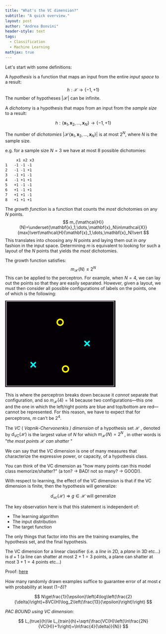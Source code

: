 ```yaml
---
title: "What's the VC dimension?"
subtitle: "A quick overview."
layout: post
author: "Andrea Bonvini"
header-style: text
tags:
  - Classification
  - Machine Learning
mathjax: true
---
```


Let's start with some definitions:

A *hypothesis* is a function that maps an input from the entire *input space* to a result:
$$
h:\mathcal{X}\to\{-1,+1\}
$$
The number of hypotheses $\vert\mathcal{H}\vert$ can be infinite.

A *dichotomy* is a hypothesis that maps from an input from the *sample size* to a result:

$$
h:\{\mathbf{x}_1,\mathbf{x}_2,\dots,\mathbf{x}_N\}\to\{-1,+1\}
$$

The number of *dichotomies* $\vert\mathcal{H}\{\mathbf{x}_1,\mathbf{x}_2,\dots,\mathbf{x}_N\}\vert$ is at most $2^N$, where $N$ is the sample size.

e.g. for a sample size $N = 3$ we have at most $8$ possible dichotomies:

```
	 x1 x2 x3
1	-1 -1 -1
2	-1 -1 +1
3	-1 +1 -1
4	-1 +1 +1
5	+1 -1 -1 
6	+1 -1 +1
7	+1 +1 -1
8	+1 +1 +1

```

The *growth function* is a function that counts the *most* dichotomies on any $N$ points.
$$
m_{\mathcal{H}}(N)=\underset{\mathbf{x}_1,\dots,\mathbf{x}_N\in\mathcal{X}}{max}\vert\mathcal{H}(\mathbf{x}_1,\dots,\mathbf{x}_N)\vert
$$
This translates into choosing any $N$ points and laying them out in *any* fashion in the input space. Determining $m$ is equivalent to looking for such a layout of the $N$ points that yields the *most* dichotomies. 

The growth function satisfies:
$$
m_{\mathcal{H}}(N)\le 2^N
$$
This can be applied to the perceptron. For example, when $N=4$, we can lay out the points so that they are easily separated. However, given a layout, we must then consider all possible configurations of labels on the points, one of which is the following:

<img src="/img/posts/vc-dimension/perc.png" style="zoom:75%"/>

This is where the perceptron breaks down because it *cannot* separate that configuration, and so $m_{\mathcal{H}}(4)=14$ because two configurations—this one and the one in which the left/right points are blue and top/bottom are red—cannot be represented. For this reason, we have to expect that for perceptrons, $m$ can’t be $2^4$.

The *VC* ( *Vapnik-Chervonenkis ) dimension* of a hypothesis set $\mathcal{H}$ , denoted by $d_{VC}(\mathcal{H})$ is the largest value of $N$ for which $m_{\mathcal{H}}(N)=2^N$  , in other words is "*the most points $\mathcal{H}$ can shatter* " 

We can say that the *VC* dimension is one of many measures that characterize the expressive power, or capacity, of a hypothesis class. 

You can think of the VC dimension as "how many points can this model class memorize/shatter?" (a ton? $\to$ BAD! not so many? $\to$ GOOD!).  

With respect to learning, the effect of the VC dimension is that if the VC dimension is finite, then the hypothesis will generalize:

$$
d_{vc}(\mathcal H)\ \Longrightarrow\ g \in \mathcal H \text { will generalize }
$$

The key observation here is that this statement is independent of:

- The learning algorithm
- The input distribution
- The target function

The only things that factor into this are the training examples, the hypothesis set, and the final hypothesis.

The VC dimension for a linear classifier (i.e. a *line* in 2D, a *plane* in 3D etc...) is $d+1$ (a line can shatter at most $2+1=3$ points, a plane can shatter at most $3+1=4$ points etc...)

Proof: [here](<http://wittawat.com/posts/vc_dimension_linear_classifier.html>)

How many randomly drawn examples sufﬁce to guarantee error of at most $\epsilon$  with probability at least (1−$\delta$)?

$$
N\ge\frac{1}{\epsilon}\left(4\log\left(\frac{2}{\delta}\right)+8VC(H)\log_2\left(\frac{13}{\epsilon}\right)\right)
$$

*PAC BOUND using VC dimension*:

$$
L_{true}(h)\le L_{train}(h)+\sqrt{\frac{VC(H)\left(\ln\frac{2N}{VC(H)}+1\right)+\ln\frac{4}{\delta}}{N}}
$$
